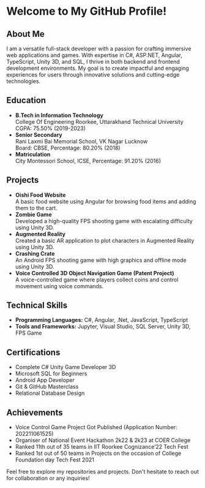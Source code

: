 # Welcome to My GitHub Profile!

## About Me
I am a versatile full-stack developer with a passion for crafting immersive web applications and games. With expertise in C#, ASP.NET, Angular, TypeScript, Unity 3D, and SQL, I thrive in both backend and frontend development environments. My goal is to create impactful and engaging experiences for users through innovative solutions and cutting-edge technologies.

## Education
- **B.Tech in Information Technology**  
  College Of Engineering Roorkee, Uttarakhand Technical University  
  CGPA: 75.50% (2019-2023)
- **Senior Secondary**  
  Rani Laxmi Bai Memorial School, VK Nagar Lucknow  
  Board: CBSE, Percentage: 80.20% (2018)
- **Matriculation**  
  City Montessori School, ICSE, Percentage: 91.20% (2016)

## Projects
- **Oishi Food Website**  
  A basic food website using Angular for browsing food items and adding them to the cart.
- **Zombie Game**  
  Developed a high-quality FPS shooting game with escalating difficulty using Unity 3D.
- **Augmented Reality**  
  Created a basic AR application to plot characters in Augmented Reality using Unity 3D.
- **Crashing Crate**  
  An Android FPS shooting game with high graphics and offline mode using Unity 3D.
- **Voice Controlled 3D Object Navigation Game (Patent Project)**  
  A voice-controlled game where players collect coins and control movement using voice commands.

## Technical Skills
- **Programming Languages:** C#, Angular, .Net, JavaScript, TypeScript
- **Tools and Frameworks:** Jupyter, Visual Studio, SQL Server, Unity 3D, FPS Game

## Certifications
- Complete C# Unity Game Developer 3D
- Microsoft SQL for Beginners
- Android App Developer
- Git & GitHub Masterclass
- Relational Database Design


## Achievements
- Voice Control Game Project Got Published (Application Number: 202211061525)
- Organiser of National Event Hackathon 2k22 & 2k23 at COER College
- Ranked 11th out of 35 teams in IIT Roorkee Cognizance’22 Tech Fest
- Ranked 1st out of 50 teams in Projects on the occasion of College Foundation day Tech Fest 2021

Feel free to explore my repositories and projects. Don't hesitate to reach out for collaboration or any inquiries!


